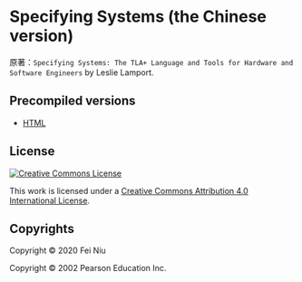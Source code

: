 # Specifying Systems (the Chinese version)

原著：``Specifying Systems: The TLA+ Language and Tools for Hardware and Software Engineers`` by Leslie Lamport.

## Precompiled versions

- [HTML](https://felnil.com/books/specifying-systems-cn/)

## License

<a rel="license" href="http://creativecommons.org/licenses/by/4.0/"><img alt="Creative Commons License" style="border-width:0" src="https://i.creativecommons.org/l/by/4.0/88x31.png" /></a>

This work is licensed under a <a rel="license" href="http://creativecommons.org/licenses/by/4.0/">Creative Commons Attribution 4.0 International License</a>.

## Copyrights

Copyright © 2020 Fei Niu

Copyright © 2002 Pearson Education Inc.	